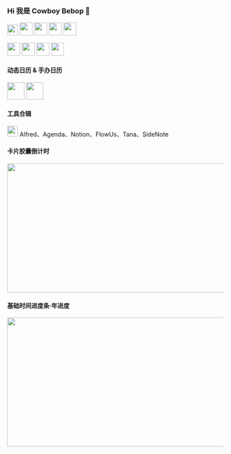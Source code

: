 ### Hi 我是 Cowboy Bebop 👋
 <img src="https://avatars.githubusercontent.com/u/30693884?v=4" width="25px" />
 
<img src="https://swg.notion.pet/s/6d85a2b962cffa001079758f05a9d0cd" width="30px" />
<img src="https://swg.notion.pet/s/eda7dd5063574cef002a9da130eb9b26" width="30px" />
<img src="https://swg.notion.pet/s/371fb7ad63574d0b001c8f996a76b112" width="30px" />
<img src="https://swg.notion.pet/s/80516fb663574df40029aeed2190c38a" width="30px" />
<br />

<img src="https://swg.notion.pet/s/6d85a2b962cffa001079758f05a9d0cd" width="30px" /> <img src="https://swg.notion.pet/s/eda7dd5063574cef002a9da130eb9b26" width="30px" /> <img src="https://swg.notion.pet/s/371fb7ad63574d0b001c8f996a76b112" width="30px" /> <img src="https://swg.notion.pet/s/80516fb663574df40029aeed2190c38a" width="30px" />

#### 动态日历 & 手办日历
<img src="https://swg.notion.pet/s/6842667962f70a9d0de545882501a7da" width="40px" />
<img src="https://swg.notion.pet/s/6d85a2b962cff9b110796b3c2db7a806" width="40px" />
 
#### 工具合辑
<img src="https://swg.notion.pet/s/28ad1a7463575250002051f0769f5e0e" width="25px" ></code>  Alfred、Agenda、Notion、FlowUs、Tana、SideNote

#### 卡片胶囊倒计时
<img src="https://swg.notion.pet/s/bg-76fd7bc163574e290025da68708cd056" style="min-width:100px;width:750px;min-height:100px;height:300px">

#### 基础时间进度条·年进度
<img src="https://swg.notion.pet/s/bg-ac74c002635750890021d86953fabfd9" style="min-width:100px;width:750px;min-height:100px;height:300px">

